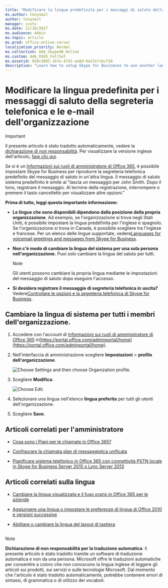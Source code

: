 ```yaml
---
title: "Modificare la lingua predefinita per i messaggi di saluto della segreteria telefonica e le e-mail dell'organizzazione"
ms.author: tonysmit
author: tonysmit
manager: scotv
ms.date: 11/10/2017
ms.audience: Admin
ms.topic: article
ms.prod: office-online-server
localization_priority: Normal
ms.collection: Adm_Skype4B_Online
ms.custom: Adm_O365_FullSet
ms.assetid: 820c3892-1b7e-47d3-ae8d-6e27e7cbcf38
description: "Learn how to setup Skype for Busineses to use another language for your organization's default voicemail greeting. "
---
```


# Modificare la lingua predefinita per i messaggi di saluto della segreteria telefonica e le e-mail dell'organizzazione

> [!IMPORTANT]
> Il presente articolo è stato tradotto automaticamente, vedere la [dichiarazione di non responsabilità](820c3892-1b7e-47d3-ae8d-6e27e7cbcf38.md#MT_Footer). Per visualizzare la versione inglese dell'articolo, [fare clic qui](https://support.office.com/en-us/article/820c3892-1b7e-47d3-ae8d-6e27e7cbcf38). 
  
Se si è un [Informazioni sui ruoli di amministratore di Office 365](https://support.office.com/article/da585eea-f576-4f55-a1e0-87090b6aaa9d), è possibile impostare Skype for Business per riprodurre la segreteria telefonica predefinito del messaggio di saluto in un'altra lingua. Il messaggio di saluto sistema predefinito è simile al "lascia un messaggio per John Smith. Dopo il tono, registrare il messaggio. Al termine della registrazione, interrompere o premere il tasto cancelletto per visualizzare altre opzioni."
  
 **Prima di tutto, leggi questa importante informazione:**
  
- **Le lingue che sono disponibili dipendono dalla posizione della propria organizzazione**. Ad esempio, se l'organizzazione si trova negli Stati Uniti, è possibile impostare la lingua predefinita per l'inglese e spagnolo. Se l'organizzazione si trova in Canada, è possibile scegliere tra l'inglese e francese. Per un elenco delle lingue supportate, vedere[Languages for voicemail greetings and messages from Skype for Business](languages-for-voicemail-greetings-and-messages-from-skype-for-business.md).
    
- **Non c'è modo di cambiare la lingua del sistema per una sola persona nell'organizzazione.** Puoi solo cambiare la lingua del saluto per tutti.
    
    > [!NOTE]
    > Gli utenti possono cambiare la propria lingua mediante le impostazioni del messaggio di saluto dopo eseguire l'accesso. 
  
- **Si desidera registrare il messaggio di segreteria telefonica in uscita?** Vedere[Controllare le opzioni e la segreteria telefonica di Skype for Business](https://support.office.com/article/2deea7f8-831f-4e85-a0d4-b34da55945a8#bkmk_greeting).
    
## Cambiare la lingua di sistema per tutti i membri dell'organizzazione.

1. Accedere con l'account di [Informazioni sui ruoli di amministratore di Office 365](https://support.office.com/article/da585eea-f576-4f55-a1e0-87090b6aaa9d) in[https://portal.office.com/adminportal/home](https://portal.office.com/adminportal/home).
    
2. Nell'interfaccia di amministrazione scegliere **Impostazioni** > **profilo dell'organizzazione**.
    
     ![Choose Settings and then choose Organization profile.](../../images/9d9de520-bb84-409f-9417-96bd8ec86c48.png)
  
3. Scegliere **Modifica**.
    
    ![Choose Edit.](../../images/e4a0b09d-2b68-4bc8-a0d3-230939843ee2.png)
  
4. Selezionare una lingua nell'elenco **lingua preferita** per tutti gli utenti dell'organizzazione.
    
5. Scegliere **Save**.
    
## Articoli correlati per l'amministratore

- [Cosa sono i Piani per le chiamate in Office 365?](../../what-are-calling-plans-in-office-365/what-are-calling-plans-in-office-365.md)
    
- [Configurare la chiamata plan di messaggistica unificata](../../what-are-calling-plans-in-office-365/set-up-calling-plans.md)
    
- [Pianificare sistema telefonico in Office 365 con connettività PSTN locale in Skype for Business Server 2015 o Lync Server 2013](https://go.microsoft.com/fwlink/?LinkId=717947)
    
## Articoli correlati sulla lingua
<a name="RelLinks"> </a>

- [Cambiare la lingua visualizzata e il fuso orario in Office 365 per le aziende](https://support.office.com/article/6f238bff-5252-441e-b32b-655d5d85d15b)
    
- [Aggiungere una lingua o impostare le preferenze di lingua di Office 2010 e versioni successive](https://support.office.com/article/663d9d94-ca99-4a0d-973e-7c4a6b8a827d)
    
- [Abilitare o cambiare la lingua del layout di tastiera](https://support.office.com/article/1c2242c0-fe15-4bc3-99bc-535de6f4f258)
    
## 
<a name="MT_Footer"> </a>

> [!NOTE]
> **Dichiarazione di non responsabilità per la traduzione automatica**: Il presente articolo è stato tradotto tramite un software di traduzione automatica e non da una persona. Microsoft offre le traduzioni automatiche per consentire a coloro che non conoscono la lingua inglese di leggere gli articoli sui prodotti, sui servizi e sulle tecnologie Microsoft. Dal momento che l'articolo è stato tradotto automaticamente, potrebbe contenere errori di sintassi, di grammatica o di utilizzo dei vocaboli. 
  

